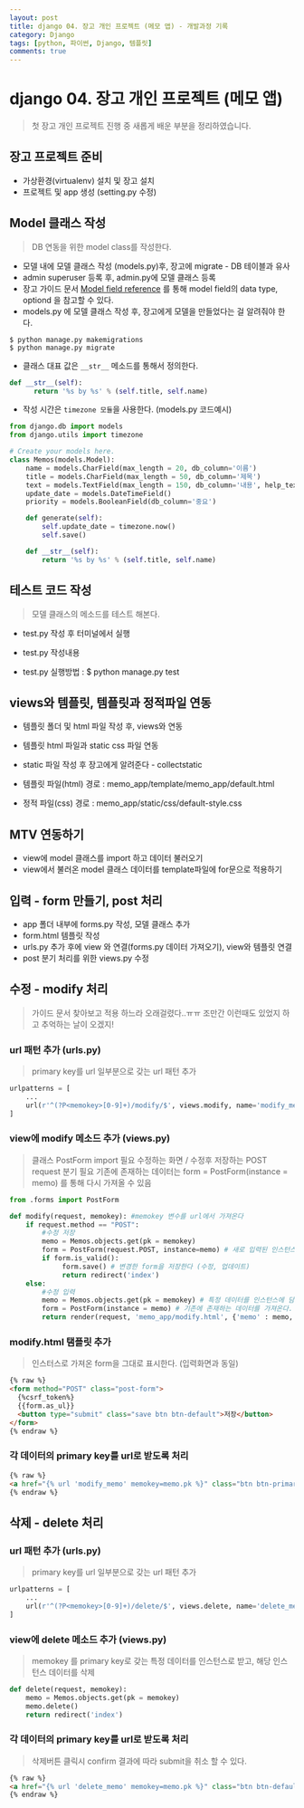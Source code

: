 ```yaml
---
layout: post
title: django 04. 장고 개인 프로젝트 (메모 앱) - 개발과정 기록   
category: Django
tags: [python, 파이썬, Django, 템플릿]
comments: true
---
```

# django 04. 장고 개인 프로젝트 (메모 앱)
> 첫 장고 개인 프로젝트 진행 중 새롭게 배운 부분을 정리하였습니다.

## 장고 프로젝트 준비

- 가상환경(virtualenv) 설치 및 장고 설치
- 프로젝트 및 app 생성 (setting.py 수정)


## Model 클래스 작성
> DB 연동을 위한 model class를 작성한다.

- 모델 내에 모델 클래스 작성 (models.py)후, 장고에 migrate - DB 테이블과 유사
- admin superuser 등록 후, admin.py에 모델 클래스 등록
- 장고 가이드 문서 [Model field reference](https://docs.djangoproject.com/en/1.10/ref/models/fields/#model-field-types) 를 통해 model field의  data type, optiond 을 참고할 수 있다.
- models.py 에 모델 클래스 작성 후, 장고에게 모델을 만들었다는 걸 알려줘야 한다.

```shell
$ python manage.py makemigrations
$ python manage.py migrate
```

- 클래스 대표 값은 `__str__` 메소드를 통해서 정의한다.

```python
def __str__(self):
      return '%s by %s' % (self.title, self.name)
```

- 작성 시간은 `timezone 모듈`을 사용한다. (models.py 코드예시)

```python
from django.db import models
from django.utils import timezone

# Create your models here.
class Memos(models.Model):
    name = models.CharField(max_length = 20, db_column='이름')
    title = models.CharField(max_length = 50, db_column='제목')
    text = models.TextField(max_length = 150, db_column='내용', help_text='메모 내용은 150자 이내로 입력 가능합니다.')
    update_date = models.DateTimeField()
    priority = models.BooleanField(db_column='중요')

    def generate(self):
        self.update_date = timezone.now()
        self.save()

    def __str__(self):
        return '%s by %s' % (self.title, self.name)
```

## 테스트 코드 작성
> 모델 클래스의 메소드를 테스트 해본다.

- test.py 작성 후 터미널에서 실행

- test.py 작성내용
- test.py 실행방법 : $ python manage.py test

## views와 템플릿, 템플릿과 정적파일 연동

- 템플릿 폴더 및 html 파일 작성 후, views와 연동
- 템플릿 html 파일과 static css 파일 연동
- static 파일 작성 후 장고에게 알려준다 - collectstatic

- 템플릿 파일(html) 경로 : memo_app/template/memo_app/default.html
- 정적 파일(css) 경로 : memo_app/static/css/default-style.css

## MTV 연동하기
- view에 model 클래스를 import 하고 데이터 불러오기
- view에서 불러온 model 클래스 데이터를 template파일에 for문으로 적용하기

## 입력 - form 만들기, post 처리
- app 폴더 내부에 forms.py 작성, 모델 클래스 추가
- form.html 템플릿 작성
- urls.py 추가 후에 view 와 연결(forms.py 데이터 가져오기), view와 템플릿 연결
- post 분기 처리를 위한 views.py 수정

## 수정 - modify 처리
> 가이드 문서 찾아보고 적용 하느라 오래걸렸다..ㅠㅠ 조만간 이런때도 있었지 하고 추억하는 날이 오겠지!

### url 패턴 추가 (urls.py)
> primary key를 url 일부분으로 갖는 url 패턴 추가

```python
urlpatterns = [
    ...
    url(r'^(?P<memokey>[0-9]+)/modify/$', views.modify, name='modify_memo'),
]
```
### view에 modify 메소드 추가 (views.py)
> 클래스 PostForm import 필요
> 수정하는 화면 / 수정후 저장하는 POST request 분기 필요
> 기존에 존재하는 데이터는 form = PostForm(instance = memo) 를 통해 다시 가져올 수 있음

```python
from .forms import PostForm

def modify(request, memokey): #memokey 변수를 url에서 가져온다
    if request.method == "POST":
        #수정 저장
        memo = Memos.objects.get(pk = memokey)
        form = PostForm(request.POST, instance=memo) # 새로 입력된 인스턴스 데이터를 form 인스턴스에 새로 담는다.
        if form.is_valid():
             form.save() # 변경한 form을 저장한다 (수정, 업데이트)
             return redirect('index')
    else:
        #수정 입력
        memo = Memos.objects.get(pk = memokey) # 특정 데이터를 인스턴스에 담는다.
        form = PostForm(instance = memo) # 기존에 존재하는 데이터를 가져온다. (수정화면에 내용 포함)
        return render(request, 'memo_app/modify.html', {'memo' : memo, 'form' : form})
```

### modify.html 탬플릿 추가
> 인스터스로 가져온 form을 그대로 표시한다. (입력화면과 동일)

```html
{% raw %}
<form method="POST" class="post-form">
  {%csrf_token%}
  {{form.as_ul}}
  <button type="submit" class="save btn btn-default">저장</button>
</form>
{% endraw %}
```

### 각 데이터의 primary key를 url로 받도록 처리

```html
{% raw %}
<a href="{% url 'modify_memo' memokey=memo.pk %}" class="btn btn-primary modify" role="button">수정</a>
{% endraw %}
```

## 삭제 - delete 처리
### url 패턴 추가 (urls.py)
> primary key를 url 일부분으로 갖는 url 패턴 추가

```python
urlpatterns = [
    ...
    url(r'^(?P<memokey>[0-9]+)/delete/$', views.delete, name='delete_memo'),
]
```
### view에 delete 메소드 추가 (views.py)
> memokey 를 primary key로 갖는 특정 데이터를 인스턴스로 받고, 해당 인스턴스 데이터를 삭제

```python
def delete(request, memokey):
    memo = Memos.objects.get(pk = memokey)
    memo.delete()
    return redirect('index')
```

### 각 데이터의 primary key를 url로 받도록 처리
> 삭제버튼 클릭시 confirm 결과에 따라 submit을 취소 할 수 있다.

```html
{% raw %}
<a href="{% url 'delete_memo' memokey=memo.pk %}" class="btn btn-default del" role="button" onclick="return confirm('정말 삭제하시겠습니까?')">삭제</a>
{% endraw %}
```

